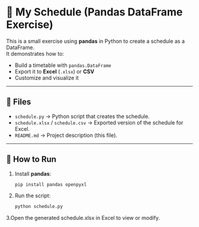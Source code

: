 # 📅 My Schedule (Pandas DataFrame Exercise)

This is a small exercise using **pandas** in Python to create a schedule as a DataFrame.  
It demonstrates how to:

- Build a timetable with `pandas.DataFrame`
- Export it to **Excel** (`.xlsx`) or **CSV**
- Customize and visualize it

---

## 📂 Files
- `schedule.py` → Python script that creates the schedule.
- `schedule.xlsx` / `schedule.csv` → Exported version of the schedule for Excel.
- `README.md` → Project description (this file).

---

## 🚀 How to Run
1. Install **pandas**:
     ```bash
   pip install pandas openpyxl
2. Run the script:
     ```bash
    python schedule.py

3.Open the generated schedule.xlsx in Excel to view or modify.
